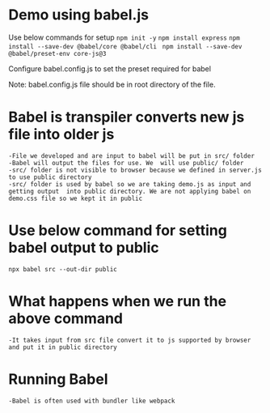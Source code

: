 # Demo using babel.js

Use below commands for setup
``npm init -y``
``npm install express``
``npm install --save-dev @babel/core @babel/cli ``
``npm install --save-dev @babel/preset-env core-js@3``

Configure babel.config.js to set the preset required for babel

Note: babel.config.js file should be in root directory of the file.

# Babel is transpiler converts new js file into older js  

    -File we developed and are input to babel will be put in src/ folder
    -Babel will output the files for use. We  will use public/ folder
    -src/ folder is not visible to browser because we defined in server.js to use public directory
    -src/ folder is used by babel so we are taking demo.js as input and getting output  into public directory. We are not applying babel on demo.css file so we kept it in public

# Use below command for setting babel output to public

``npx babel src --out-dir public``

# What happens when we run the above command
    -It takes input from src file convert it to js supported by browser and put it in public directory

# Running Babel
    -Babel is often used with bundler like webpack




